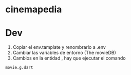 # cinemapedia

# Dev

1. Copiar el env.tamplate y renombrarlo a .env
2. Cambiar las variables de entorno (The movieDB)
3. Cambios en la entidad , hay que ejecutar el comando 
```
movie.g.dart
```